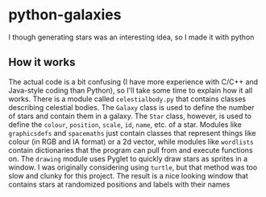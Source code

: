 # python-galaxies
I though generating stars was an interesting idea, so I made it with python
## How it works
The actual code is a bit confusing (I have more experience with C/C++ and Java-style coding than Python), so I'll take some time to explain how it all works.
There is a module called `celestialbody.py` that contains classes describing celestial bodies. The `Galaxy` class is used to define the number of stars and contain them in a galaxy. The `Star` class, however, is used to define the `colour`, `position`, `scale`, `id`, `name`, etc. of a star.
Modules like `graphicsdefs` and `spacemaths` just contain classes that represent things like colour (in RGB and IA format) or a 2d vector, while modules like `wordlists` contain dictionaries that the program can pull from and execute functions on.
The `drawing` module uses Pyglet to quickly draw stars as sprites in a window. I was originally considering using `turtle`, but that method was too slow and clunky for this project.
The result is a nice looking window that contains stars at randomized positions and labels with their names
